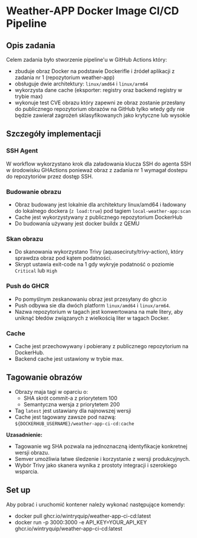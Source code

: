 # Weather-APP Docker Image CI/CD Pipeline

## Opis zadania

Celem zadania było stworzenie pipeline'u w GitHub Actions który:
- zbuduje obraz Docker na podstawie Dockerifle i źródeł aplikacji z zadania nr 1 (repozytorium weather-app)
- obsługuje dwie architektury: `linux/amd64` i `linux/arm64`
- wykorzysta dane cache (eksporter: registry oraz backend registry w trybie max)
- wykonuje test CVE obrazu który zapewni ze obraz zostanie przesłany do publicznego repozytorium obrazów na GitHub tylko wtedy gdy nie będzie zawierał zagrożeń sklasyfikowanych jako krytyczne lub wysokie

## Szczegóły implementacji

### SSH Agent
W workflow wykorzystano krok dla załadowania klucza SSH do agenta SSH w środowisku GHActions ponieważ obraz z zadania nr 1 wymagał dostepu do repozytoriów przez dostęp SSH.

### Budowanie obrazu

- Obraz budowany jest lokalnie dla architektury linux/amd64 i ładowany do lokalnego dockera (`z load:true`) pod tagiem `local-weather-app:scan`
- Cache jest wykorzystywany z publicznego repozytorium DockerHub
- Do budowania używany jest docker buildx z QEMU

### Skan obrazu

- Do skanowania wykorzystano Trivy (aquaseciruty/trivy-action), który sprawdza obraz pod kątem podatności.
- Skrypt ustawia exit-code na 1 gdy wykryje podatność o poziomie `Critical` lub `High`

### Push do GHCR

- Po pomyślnym zeskanowaniu obraz jest przesyłany do ghcr.io
- Push odbywa sie dla dwóch platform `linux/amd64` i `linux/arm64`.
- Nazwa repozytorium w tagach jest konwertowana na małe litery, aby uniknąć błedów związanych z wielkością liter w tagach Docker.

### Cache

- Cache jest przechowywany i pobierany z publicznego repozytorium na DockerHub.
- Backend cache jest ustawiony w trybie max.

## Tagowanie obrazów

- Obrazy maja tagi w oparciu o:
    - SHA skrót commit-a z priorytetem 100
    - Semantyczna wersja z priorytetem 200
- Tag `latest` jest ustawiany dla najnowszej wersji
- Cache jest tagowany zawsze pod nazwą:
    `${DOCKERHUB_USERNAME}/weather-app-ci-cd:cache`

**Uzasadnienie:**
 - Tagowanie wg SHA pozwala na jednoznaczną identyfikacje konkretnej wersji obrazu.
 - Semver umożliwia łatwe śledzenie i korzystanie z wersji produkcyjnych.
 - Wybór Trivy jako skanera wynika z prostoty integracji i szerokiego wsparcia.

## Set up
Aby pobrać i uruchomić kontener należy wykonać następujące komendy:
 - docker pull ghcr.io/wintryquip/weather-app-ci-cd:latest
 - docker run -p 3000:3000 -e API_KEY=YOUR_API_KEY  ghcr.io/wintryquip/weather-app-ci-cd:latest
